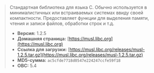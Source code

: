 > Стандартная библиотека для языка С. Обычно используется в минималистичных или встраиваемых системах ввиду своей компактности. Предоставляет функции для выделения памяти, чтения и записи файлов, обработки строк и т.д.
> - **Версия:** 1.2.5
> - **Домашняя страница:** [https://musl.libc.org](https://musl.libc.org)
> - **Ссылка для загрузки:** [https://musl.libc.org/releases/musl-1.2.5.tar.gz](https://musl.libc.org/releases/musl-1.2.5.tar.gz)
> - **MD5-сумма:** `ac5cfde7718d0547e224247ccfe59f18`
> - **ОВС:** 5.4
